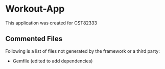 Workout-App
===========

This application was created for CST82333


Commented Files
---------------
Following is a list of files not generated by the framework or a third party:
- Gemfile (edited to add dependencies)
